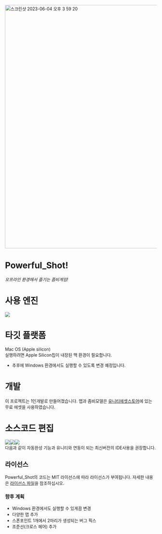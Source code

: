 <img width="803" alt="스크린샷 2023-06-04 오후 3 59 20" src="https://github.com/Jongwoo0101/Powerful_Shot/assets/96978536/a44e24d1-15e1-4e61-ad9e-1a115c42d178">


# Powerful_Shot!
*오프라인 환경에서 즐기는 좀비게임!*

# 사용 엔진
<img src="https://img.shields.io/badge/unity-FFFFFF?style=flat&logo=unity&logoColor=black"/>

# 타깃 플랫폼
Mac OS (Apple silicon)   
실행하려면 Apple Silicon칩이 내장된 맥 환경이 필요합니다.
- 추후에 Windows 환경에서도 실행할 수 있도록 변경 예정입니다.

# 개발
이 프로젝트는 1인개발로 만들어졌습니다.
맵과 좀비모델은 [유니티에셋스토어](https://assetstore.unity.com/?locale=ko-KR)에 있는 무료 에셋을 사용하였습니다.

# 소스코드 편집 
<img src="https://img.shields.io/badge/rider-000000?style=flat&logo=rider&logoColor=white"/><img src="https://img.shields.io/badge/visualstudiocode-007ACC?style=flat&logo=visualstudiocode&logoColor=white"/><img src="https://img.shields.io/badge/visualstudio-5C2D91?style=flat&logo=visualstudio&logoColor=white"/>   
다음과 같이 자동완성 기능과 유니티와 연동이 되는 최신버전의 IDE사용을 권장합니다.  

## 라이선스
Powerful_Shot의 코드는 MIT 라이선스에 따라 라이선스가 부여됩니다. 자세한 내용은 [라이선스 파일](https://github.com/Jongwoo0101/Powerful_Shot/blob/Jongwoo0101/LICENSE)을 참조하십시오.

### 향후 계획
- Windows 환경에서도 실행할 수 있게끔 변경
- 다양한 맵 추가
- 스폰포인트 1개에서 2마리가 생성되는 버그 픽스
- 조준선(크로스 헤어) 추가
